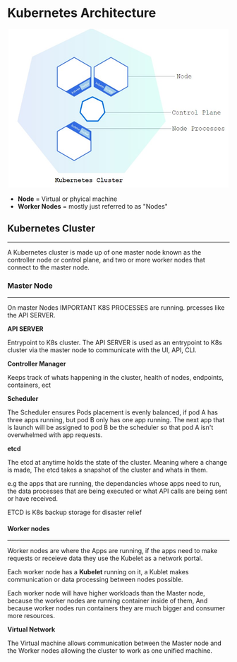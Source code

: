 # Kubernetes **Architecture**

<p align="center">
    <img src=./k8s-images/k8s-Cluster-Diagram.jpeg width="500px"/>
</p>

- **Node** = Virtual or phyical machine
- **Worker Nodes** = mostly just referred to as "Nodes"




## Kubernetes Cluster
---
A Kubernetes cluster is made up of one master node known as the controller node or control plane, and two or more worker nodes that connect to the master node. 

### **Master Node**
---
On master Nodes IMPORTANT K8S PROCESSES are running.
prcesses like the API SERVER. 

**API SERVER**

Entrypoint to K8s cluster.
The API SERVER is used as an entrypoint to K8s cluster via the master node to communicate with the UI, API, CLI.

**Controller Manager**

Keeps track of whats happening in the cluster, health of nodes, endpoints, containers, ect

**Scheduler**

The Scheduler ensures Pods placement is evenly balanced, if pod A has three apps running, but pod B only has one app running. The next app that is launch will be assigned to pod B be the scheduler so that pod A isn't overwhelmed with app requests.

**etcd** 

The etcd at anytime holds the state of the cluster. Meaning where a change is made, The etcd takes a snapshot of the cluster and whats in them. 

e.g the apps that are running, the dependancies whose apps need to run, the data processes that are being executed or what API calls are being sent or have received.

ETCD is K8s backup storage for disaster relief

#### **Worker nodes**
---
Worker nodes are where the Apps are running, if the apps need to make requests or receieve data they use the Kubelet as a network portal.

Each worker node has a **Kubelet** running on it, a Kublet makes communication or data processing between nodes possible.

Each worker node will have higher workloads than the Master node, because the worker nodes are running container inside of them, And because worker nodes run containers they are much bigger and consumer more resources.

**Virtual Network**

The Virtual machine allows communication between the Master node and the Worker nodes allowing the cluster to work as one unified machine.